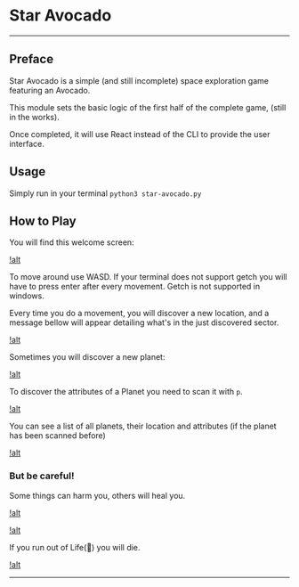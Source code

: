 # Star Avocado

---

## Preface

Star Avocado is a simple (and still incomplete) space exploration game featuring an Avocado.

This module sets the basic logic of the first half of the complete game, (still in the works).

Once completed, it will use React instead of the CLI to provide the user interface.

## Usage

Simply run in your terminal `python3 star-avocado.py`

## How to Play

You will find this welcome screen:

[!alt][welcome-screen]

To move around use WASD.  If your terminal does not support getch you will have to press enter after every movement.  Getch is not supported in windows.

Every time you do a movement, you will discover a new location, and a message bellow will appear detailing what's in the just discovered sector.

[!alt][new-sector]

Sometimes you will discover a new planet:

[!alt][new-planet]

To discover the attributes of a Planet you need to scan it with `p`.

[!alt][scan-planet]

You can see a list of all planets, their location and attributes (if the planet has been scanned before)

[!alt][planet-list]

### But be careful!

Some things can harm you, others will heal you.

[!alt][take-damage]

[!alt][heal]

If you run out of Life(🖤) you will die.

[!alt][you-died]

---

[welcome-screen]: /img/welcome-screen.png "Welcome screen"
[new-sector]: /img/new-sector.png "New sector"
[new-planet]: /img/new-planet.png "New Planet"
[scan-planet]: /img/scan-planet.png "Scan Planet"
[planet-list]: /img/planet-list.png "Planet list"
[take-damage]: /img/take-damage.png "Take Damage"
[heal]: /img/heal.png "Healing"
[you-died]: /img/you-died.png "You Died"
